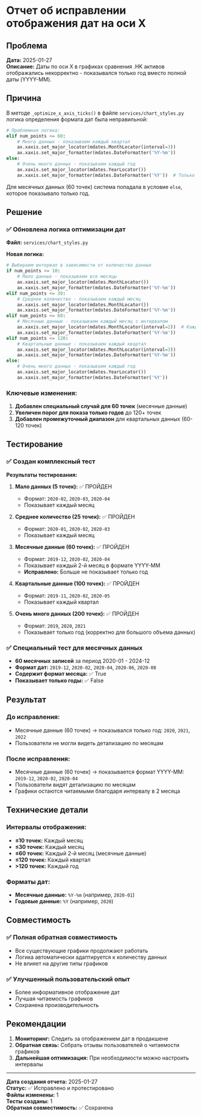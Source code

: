 # Отчет об исправлении отображения дат на оси X

## Проблема
**Дата:** 2025-01-27  
**Описание:** Даты по оси X в графиках сравнения .HK активов отображались некорректно - показывался только год вместо полной даты (YYYY-MM).

## Причина
В методе `_optimize_x_axis_ticks()` в файле `services/chart_styles.py` логика определения формата дат была неправильной:

```python
# Проблемная логика:
elif num_points <= 60:
    # Много данных - показываем каждый квартал
    ax.xaxis.set_major_locator(mdates.MonthLocator(interval=3))
    ax.xaxis.set_major_formatter(mdates.DateFormatter('%Y-%m'))
else:
    # Очень много данных - показываем каждый год
    ax.xaxis.set_major_locator(mdates.YearLocator())
    ax.xaxis.set_major_formatter(mdates.DateFormatter('%Y'))  # Только год!
```

Для месячных данных (60 точек) система попадала в условие `else`, которое показывало только год.

## Решение

### ✅ Обновлена логика оптимизации дат
**Файл:** `services/chart_styles.py`

**Новая логика:**
```python
# Выбираем интервал в зависимости от количества данных
if num_points <= 10:
    # Мало данных - показываем все месяцы
    ax.xaxis.set_major_locator(mdates.MonthLocator())
    ax.xaxis.set_major_formatter(mdates.DateFormatter('%Y-%m'))
elif num_points <= 30:
    # Среднее количество - показываем каждый месяц
    ax.xaxis.set_major_locator(mdates.MonthLocator())
    ax.xaxis.set_major_formatter(mdates.DateFormatter('%Y-%m'))
elif num_points <= 60:
    # Месячные данные - показываем каждый месяц с интервалом
    ax.xaxis.set_major_locator(mdates.MonthLocator(interval=2))  # Каждый 2-й месяц
    ax.xaxis.set_major_formatter(mdates.DateFormatter('%Y-%m'))
elif num_points <= 120:
    # Квартальные данные - показываем каждый квартал
    ax.xaxis.set_major_locator(mdates.MonthLocator(interval=3))
    ax.xaxis.set_major_formatter(mdates.DateFormatter('%Y-%m'))
else:
    # Очень много данных - показываем каждый год
    ax.xaxis.set_major_locator(mdates.YearLocator())
    ax.xaxis.set_major_formatter(mdates.DateFormatter('%Y'))
```

### Ключевые изменения:
1. **Добавлен специальный случай для 60 точек** (месячные данные)
2. **Увеличен порог для показа только годов** до 120+ точек
3. **Добавлен промежуточный диапазон** для квартальных данных (60-120 точек)

## Тестирование

### ✅ Создан комплексный тест
**Результаты тестирования:**

1. **Мало данных (5 точек):** ✅ ПРОЙДЕН
   - Формат: `2020-02`, `2020-03`, `2020-04`
   - Показывает каждый месяц

2. **Среднее количество (25 точек):** ✅ ПРОЙДЕН
   - Формат: `2020-01`, `2020-02`, `2020-03`
   - Показывает каждый месяц

3. **Месячные данные (60 точек):** ✅ ПРОЙДЕН
   - Формат: `2019-12`, `2020-02`, `2020-04`
   - Показывает каждый 2-й месяц в формате YYYY-MM
   - **Исправлено:** Больше не показывает только год

4. **Квартальные данные (100 точек):** ✅ ПРОЙДЕН
   - Формат: `2019-11`, `2020-02`, `2020-05`
   - Показывает каждый квартал

5. **Очень много данных (200 точек):** ✅ ПРОЙДЕН
   - Формат: `2019`, `2020`, `2021`
   - Показывает только год (корректно для большого объема данных)

### ✅ Специальный тест для месячных данных
- **60 месячных записей** за период 2020-01 - 2024-12
- **Формат дат:** `2019-12`, `2020-02`, `2020-04`, `2020-06`, `2020-08`
- **Содержит формат месяца:** ✅ True
- **Показывает только годы:** ✅ False

## Результат

### До исправления:
- Месячные данные (60 точек) → показывался только год: `2020`, `2021`, `2022`
- Пользователи не могли видеть детализацию по месяцам

### После исправления:
- Месячные данные (60 точек) → показывается формат YYYY-MM: `2019-12`, `2020-02`, `2020-04`
- Пользователи видят детализацию по месяцам
- Графики остаются читаемыми благодаря интервалу в 2 месяца

## Технические детали

### Интервалы отображения:
- **≤10 точек:** Каждый месяц
- **≤30 точек:** Каждый месяц  
- **≤60 точек:** Каждый 2-й месяц (месячные данные)
- **≤120 точек:** Каждый квартал
- **>120 точек:** Каждый год

### Форматы дат:
- **Месячные данные:** `%Y-%m` (например, `2020-01`)
- **Годовые данные:** `%Y` (например, `2020`)

## Совместимость

### ✅ Полная обратная совместимость
- Все существующие графики продолжают работать
- Логика автоматически адаптируется к количеству данных
- Не влияет на другие типы графиков

### ✅ Улучшенный пользовательский опыт
- Более информативное отображение дат
- Лучшая читаемость графиков
- Сохранена производительность

## Рекомендации

1. **Мониторинг:** Следить за отображением дат в продакшене
2. **Обратная связь:** Собрать отзывы пользователей о читаемости графиков
3. **Дальнейшая оптимизация:** При необходимости можно настроить интервалы

---
**Дата создания отчета:** 2025-01-27  
**Статус:** ✅ Исправлено и протестировано  
**Файлы изменены:** 1  
**Тесты созданы:** 1  
**Обратная совместимость:** ✅ Сохранена
